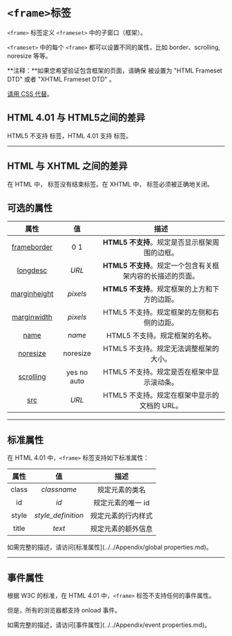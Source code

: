 # `<frame>标签`

`<frame>` 标签定义 `<frameset>` 中的子窗口（框架）。

`<frameset>` 中的每个 `<frame>` 都可以设置不同的属性，比如 border、scrolling, noresize 等等。

**注释：**如果您希望验证包含框架的页面，请确保 [](https://www.runoob.com/tags/tag-doctype.html) 被设置为 "HTML Frameset DTD" 或者 "XHTML Frameset DTD" 。

[请用 CSS 代替](../../../CSS)。

## HTML 4.01 与 HTML5之间的差异

HTML5 不支持 <frame> 标签，HTML 4.01 支持 <frame> 标签。

------

## HTML 与 XHTML 之间的差异

在 HTML 中，<frame> 标签没有结束标签。在 XHTML 中，<frame> 标签必须被正确地关闭。

## 可选的属性

|                             属性                             |     值      |                            描述                            |
| :----------------------------------------------------------: | :---------: | :--------------------------------------------------------: |
| [frameborder](https://www.runoob.com/tags/att-frame-frameborder.html) |     0 1     |       **HTML5 不支持**。规定是否显示框架周围的边框。       |
| [longdesc](https://www.runoob.com/tags/att-frame-longdesc.html) |    *URL*    | **HTML5 不支持**。规定一个包含有关框架内容的长描述的页面。 |
| [marginheight](https://www.runoob.com/tags/att-frame-marginheight.html) |  *pixels*   |       **HTML5 不支持**。规定框架的上方和下方的边距。       |
| [marginwidth](https://www.runoob.com/tags/att-frame-marginwidth.html) |  *pixels*   |         HTML5 不支持。规定框架的左侧和右侧的边距。         |
|   [name](https://www.runoob.com/tags/att-frame-name.html)    |   *name*    |               HTML5 不支持。规定框架的名称。               |
| [noresize](https://www.runoob.com/tags/att-frame-noresize.html) |  noresize   |           HTML5 不支持。规定无法调整框架的大小。           |
| [scrolling](https://www.runoob.com/tags/att-frame-scrolling.html) | yes no auto |         HTML5 不支持。规定是否在框架中显示滚动条。         |
|    [src](https://www.runoob.com/tags/att-frame-src.html)     |    *URL*    |        HTML5 不支持。规定在框架中显示的文档的 URL。        |

------

## 标准属性

在 HTML 4.01 中，`<frame>` 标签支持如下标准属性：

| 属性  |         值         |        描述        |
| :---: | :----------------: | :----------------: |
| class |    *classname*     |   规定元素的类名   |
|  id   |        *id*        | 规定元素的唯一 id  |
| style | *style_definition* | 规定元素的行内样式 |
| title |       *text*       | 规定元素的额外信息 |

如需完整的描述，请访问[标准属性](../../Appendix/global properties.md)。

------

## 事件属性

根据 W3C 的标准，在 HTML 4.01 中，`<frame>` 标签不支持任何的事件属性。

但是，所有的浏览器都支持 onload 事件。

如需完整的描述，请访问[事件属性](../../Appendix/event properties.md)。
